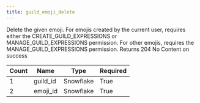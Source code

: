 ```yaml
---
title: guild_emoji_delete
---
```

Delete the given emoji. For emojis created by the current user, requires either the CREATE_GUILD_EXPRESSIONS or MANAGE_GUILD_EXPRESSIONS permission. For other emojis, requires the MANAGE_GUILD_EXPRESSIONS permission. Returns 204 No Content on success

Count | Name | Type | Required        
----|----|----|---- 
1 | guild_id | Snowflake | True
2 | emoji_id | Snowflake | True

